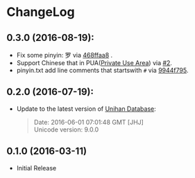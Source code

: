 # ChangeLog


## 0.3.0 (2016-08-19):

* Fix some pinyin: 罗 via [468ffaa8](https://github.com/mozillazg/pinyin-data/commit/468ffaa8eb678637c7565a02e6836255bd0df06c) .
* Support Chinese that in PUA([Private Use Area](https://en.wikipedia.org/wiki/Private_Use_Areas>)) via [#2](https://github.com/mozillazg/pinyin-data/pull/2).
* pinyin.txt add line comments that startswith `#` via [9944f795](https://github.com/mozillazg/pinyin-data/commit/9944f795e191fb3606d65ada84b6fad5665f8776).


## 0.2.0 (2016-07-19):

* Update to the latest version of [Unihan Database](http://www.unicode.org/charts/unihan.html):

  > Date: 2016-06-01 07:01:48 GMT [JHJ]       
  > Unicode version: 9.0.0


## 0.1.0 (2016-03-11)

* Initial Release

